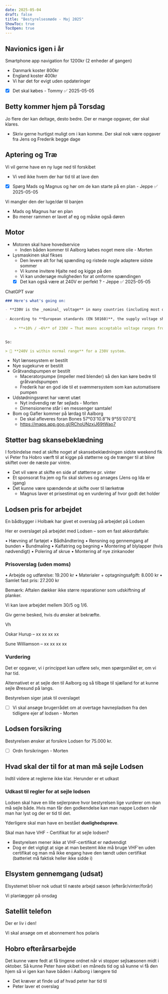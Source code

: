 ```yaml
---
date: 2025-05-04
draft: false
title: "Bestyrelsesmøde - Maj 2025"
ShowToc: true
TocOpen: true
---
```

## Navionics igen i år

Smartphone app navigation for 1200kr (2 enheder af gangen)

- Danmark koster 800kr
- England koster 400kr
- Vi har det for evigt uden opdateringer
- [x] Det skal købes - Tommy ✅ 2025-05-05

## Betty kommer hjem på Torsdag

Jo flere der kan deltage, desto bedre. Der er mange opgaver, der skal klares.

- Skriv gerne hurtigst muligt om i kan komme. Der skal nok være opgaver fra Jens og Frederik begge dage

## Aptering og Træ

Vi vil gerne have en ny luge ned til forskibet

- Vi ved ikke hvem der har tid til at lave den
- [x] Spørg Mads og Magnus og hør om de kan starte på en plan - Jeppe ✅ 2025-05-05

Vi mangler den der luge/dør til banjen

- Mads og Magnus har en plan
- Bo mener rammen er lavet af eg og måske også døren

## Motor

- Motoren skal have hovedservice
  - Inden båden kommer til Aalborg købes noget mere olie - Morten
- Lysmaskinen skal fikses
  - Den levere alt for høj spænding og ristede nogle adaptere sidste sommer
  - Vi kunne invitere Hjalte ned og kigge på den
  - Vi kan undersøge muligheden for at omforme spændingen
  - [x] Det kan også være at 240V er perfekt ? - Jeppe ✅ 2025-05-05

ChatGPT svar

```md
### Here's what's going on:

- **230V is the _nominal_ voltage** in many countries (including most of Europe), but the actual voltage can **legally vary**within a certain tolerance.
    
- According to **European standards (EN 50160)**, the supply voltage should be within:
    
    > **+10% / –6%** of 230V → That means acceptable voltage ranges from **216V to 253V**.
    

So:

> 📏 **240V is within normal range** for a 230V system.
```

- Nyt lænsesystem er bestilt
- Nye sugekurve er bestilt
- Gråtvandspumpen er bestilt
  - Maceratorpumpe (impeller med blender) så den kan køre bedre til gråtvandspumpen
  - Frederik har en god ide til et svømmersystem som kan automatisere pumpen
- Udstødningsrøret har været utæt
  - Nyt indvendig rør før sejlads - Morten
  - Dimensionerne står i en messenger samtale!
- Bom og Gafler kommer på lørdag til Aalborg
  - De skal afleveres foran Bones 57°03'10.8"N 9°55'07.0"E
  - <https://maps.app.goo.gl/RChoUNzxiJ69tWao7>

## Støtter bag skansebeklædning

I forbindelse med at skifte noget af skansebeklædningen sidste weekend fik vi Peter fra Hobro værft til at kigge på støtterne og de trænger til at blive skiftet over de næste par vintre.

- Det vil være at skifte en side af støtterne pr. vinter
- Et sponsorat fra jem og fix skal skrives og ansøges (Jens og Ida er igang)
- Det kunne være spændende at skifte over til lærketræ
  - Magnus laver et prisestimat og en vurdering af hvor godt det holder

## Lodsen pris for arbejdet

En bådbygger i Holbæk har givet et overslag på arbejdet på Lodsen

Her er overslaget på arbejdet med Lodsen – som en fast akkordaftale:

• Hævning af fartøjet
• Bådhåndtering
• Rensning og gennemgang af bunden
• Bundmaling
• Kalfatring og begning
• Montering af blylapper (hvis nødvendigt)
• Polering af skrue
• Montering af nye zinkanoder

### Prisoverslag (uden moms)

• Arbejde og udførelse: 19.200 kr
• Materialer + optagningsafgift: 8.000 kr
• Samlet fast pris: 27.200 kr

Bemærk: Aftalen dækker ikke større reparationer som udskiftning af planker.

Vi kan lave arbejdet mellem 30/5 og 1/6.

Giv gerne besked, hvis du ønsker at bekræfte.

Vh

Oskar Hurup – xx xx xx xx

Sune Williamson – xx xx xx xx

### Vurdering

Det er opgaver, vi i princippet kan udføre selv, men spørgsmålet er, om vi har tid.

Alternativet er at sejle den til Aalborg og så tilbage til sjælland for at kunne sejle Øresund på langs.

Bestyrelsen siger jatak til overslaget

- [ ] Vi skal ansøge brugerrådet om at overtage havnepladsen fra den tidligere ejer af lodsen - Morten

## Lodsen forsikring

Bestyrelsen ønsker at forsikre Lodsen for 75.000 kr.

- [ ] Ordn forsikringen - Morten

## Hvad skal der til for at man må sejle Lodsen

Indtil videre at reglerne ikke klar. Herunder er et udkast

### Udkast til regler for at sejle lodsen

Lodsen skal have en lille sejlerprøve hvor bestyrelsen lige vurderer om man må sejle både. Hvis man får den godkendelse kan man nappe Lodsen når man har lyst og der er tid til det.

Yderligere skal man have en bestået **duelighedsprøve**.

Skal man have VHF - Certifikat for at sejle lodsen?

- Bestyrelsen mener ikke at VHF-certifikat er nødvendigt
- Dog er det vigtigt at sige at man bestemt ikke må bruge VHF'en uden certifikat og man må ikke engang have den tændt uden certifikat (batteriet må faktisk heller ikke sidde i)

## Elsystem gennemgang (udsat)

Elsystemet bliver nok udsat til næste arbejd sæson (efterår/vinter/forår)

Vi planlægger på onsdag

## Satellit telefon

Der er liv i den!

Vi skal ansøge om et abonnement hos polaris

## Hobro efterårsarbejde

Det kunne være fedt at få tingene ordnet når vi stopper sejlsæsonen midt i oktober. Så kunne Peter have skibet i en måneds tid og så kunne vi få den hjem så vi igen kan have båden i Aalborg i længere tid

- Det kræver at finde ud af hvad peter har tid til
- Peter laver et overslag
